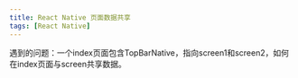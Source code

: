```yaml
---
title: React Native 页面数据共享
tags: [React Native]
---
```


遇到的问题：一个index页面包含TopBarNative，指向screen1和screen2，如何在index页面与screen共享数据。

